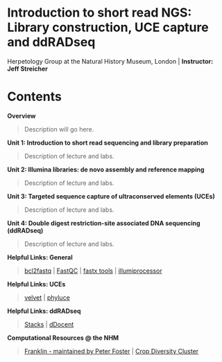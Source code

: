 # Introduction to short read NGS: Library construction, UCE capture and ddRADseq
Herpetology Group at the Natural History Museum, London | 
**Instructor: Jeff Streicher**

# Contents
**Overview** 
>Description will go here.

**Unit 1: Introduction to short read sequencing and library preparation** 
>Description of lecture and labs. 

**Unit 2: Illumina libraries: de novo assembly and reference mapping** 
>Description of lecture and labs. 

**Unit 3: Targeted sequence capture of ultraconserved elements (UCEs)** 
>Description of lecture and labs. 

**Unit 4: Double digest restriction-site associated DNA sequencing (ddRADseq)** 
>Description of lecture and labs. 

**Helpful Links: General** 
>[bcl2fastq](https://emea.support.illumina.com/sequencing/sequencing_software/bcl2fastq-conversion-software.html) |
[FastQC](https://www.bioinformatics.babraham.ac.uk/projects/fastqc/) | [fastx tools](http://hannonlab.cshl.edu/fastx_toolkit/) | [illumiprocessor](https://illumiprocessor.readthedocs.io/en/latest/)

**Helpful Links: UCEs**
>[velvet](https://www.ebi.ac.uk/~zerbino/velvet/) | [phyluce](https://phyluce.readthedocs.io/en/latest/)

**Helpful Links: ddRADseq**
>[Stacks](https://catchenlab.life.illinois.edu/stacks/) | [dDocent](https://www.ddocent.com/)

**Computational Resources @ the NHM**
>[Franklin - maintained by Peter Foster](http://pgfsites.s3-website-eu-west-1.amazonaws.com/H21/franklin.html) | [Crop Diversity Cluster](https://www.cropdiversity.ac.uk/)
